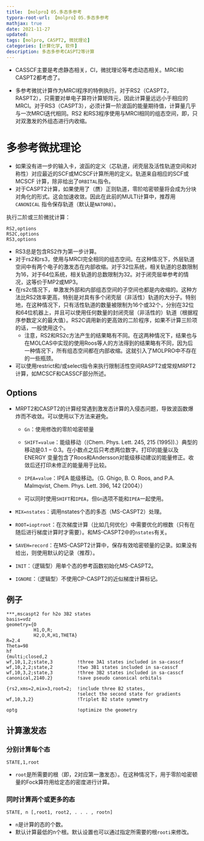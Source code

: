 ```yaml
---
title: 【molpro】05.多态多参考
typora-root-url: 【molpro】05.多态多参考
mathjax: true
date: 2021-11-27
updated:
tags: [molpro, CASPT2, 微扰理论]
categories: [计算化学, 软件]
description: 多态多参考CASPT2等计算
---
```




- CASSCF主要是考虑静态相关，CI，微扰理论等考虑动态相关。MRCI和CASPT2都考虑了。

- 多参考微扰计算作为MRCI程序的特例执行。对于RS2（CASPT2，RASPT2），只需要对单电子算符计算矩阵元，因此计算量远远小于相应的MRCI。对于RS3（CASPT3），必须计算一阶波函的能量期待值，计算量几乎与一次MRCI迭代相同。RS2 和RS3程序使用与MRCI相同的组态空间，即，只对双激发的外组态进行内收缩。

# 多参考微扰理论

- 如果没有进一步的输入卡，波函的定义（芯轨道，闭壳层及活性轨道空间和对称性）对应最近的SCF或MCSCF计算所用的定义。轨道来自相应的SCF或MCSCF 计算，除非给出了`ORBITAL`指令。
- 对于CASPT2计算，如果使用了（赝）正则轨道，零阶哈密顿量将会成为分块对角化的形式。这会加速收敛。因此在此前的MULTI计算中，推荐用`CANONICAL` 指令保存轨道（默认是`NATORB`）。

执行二阶或三阶微扰计算：

```
RS2,options
RS2C,options
RS3,options
```

- RS3总是包含RS2作为第一步计算。
- 对于rs2和rs3，使用与MRCI完全相同的组态空间。在这种情况下，外层轨道空间中有两个电子的激发态在内部收缩。对于32位系统，相关轨道的总数限制为16，对于64位系统，相关轨道的总数限制为32。对于闭壳层单参考的情况，这等价于MP2或MP3。
- 在rs2c情况下，单激发外部和内部组态空间的子空间也都是内收缩的。这种方法比RS2效率更高，特别是对具有多个闭壳层（非活性）轨道的大分子。特别地，在这种情况下，只有活性轨道的数量被限制为16个或32个，分别在32位和64位机器上，并且可以使用任何数量的封闭壳层（非活性的）轨道（根据程序参数定义的最大值）。RS2C调用新的更高效的二阶程序，如果不计算三阶项的话，一般使用这个。
  - 注意，RS2和RS2c方法产生的结果略有不同。在这两种情况下，结果也与在MOLCAS中实现的使用Roos等人的方法得到的结果略有不同，因为后一种情况下，所有组态空间都在内部收缩。这就引入了MOLPRO中不存在的一些瓶颈。
- 可以使用restrict和/或select指令来执行限制活性空间RASPT2或常规MRPT2计算，如MCSCF和CASSCF部分所述。

## Options

- MRPT2和CASPT2的计算经常遇到激发态计算的入侵态问题，导致波函数爆炸而不收敛。可以使用以下方法来避免。

  - `Gn`：使用修改的零阶哈密顿量

  - `SHIFT=value`：能级移动（(Chem. Phys. Lett. 245, 215 (1995)).）典型的移动是0.1 − 0.3。在小数点之后只考虑两位数字。打印的能量以及ENERGY 变量包含了Roos和Andersson对能级移动建议的能量修正。收敛后还打印未修正的能量用于比较。

  - `IPEA=value`：IPEA 能级移动。（G. Ghigo, B. O. Roos, and P.A. Malmqvist, Chem. Phys. Lett. 396, 142 (2004））
  - 可以同时使用`SHIFT`和`IPEA`，但`Gn`选项不能和`IPEA`一起使用。

- `MIX=nstates`：调用nstates个态的多态（MS-CASPT2）处理。
- `ROOT=ioptroot`：在次梯度计算（比如几何优化）中需要优化的根数（只有在随后进行梯度计算时才需要）。和MS-CASPT2中的`nstates`有关。
- `SAVEH=record`：在MS-CASPT2计算中，保存有效哈密顿量的记录。如果没有给出，则使用默认的记录（推荐）。
- `INIT`：（逻辑型）用单个态的参考函数初始化MS-CASPT2。
- `IGNORE`：（逻辑型）不使用CP-CASPT2的近似梯度计算标记。

## 例子

```
***,mscaspt2 for h2o 3B2 states
basis=vdz
geometry={O
          H1,O,R;
          H2,O,R,H1,THETA}
R=2.4
Theta=98
hf
{multi;closed,2
wf,10,1,2;state,3         !three 3A1 states included in sa-casscf
wf,10,2,2;state,2         !two 3B1 states included in sa-casscf
wf,10,3,2;state,3         !three 3B2 states included in sa-casscf
canonical,2140.2}         !save pseudo canonical orbitals

{rs2,xms=2,mix=3,root=2;  !include three B2 states,
                          !select the second state for gradients
wf,10,3,2}                !Triplet B2 state symmetry

optg                      !optimize the geometry
```

## 计算激发态

### 分别计算每个态

```
STATE,1,root
```

- `root`是所需要的根（即，2对应第一激发态）。在这种情况下，用于零阶哈密顿量的Fock算符用给定态的密度进行计算。

### 同时计算两个或更多的态

```
STATE, n [,root1, root2, . . . , rootn]
```

- `n`是计算的态的个数。
- 默认计算最低的n个根。默认设置也可以通过指定所需要的根`rooti`来修改。
